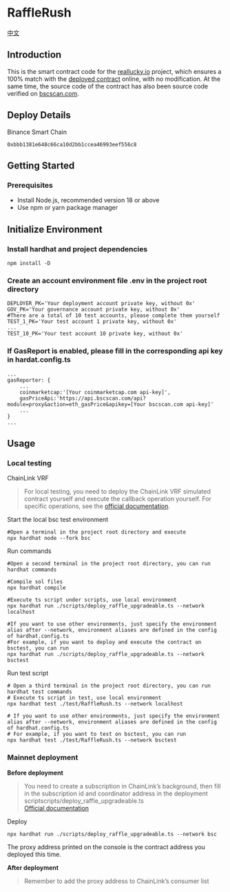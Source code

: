 # RaffleRush
[中文](README.zh_CN.md)
## Introduction

This is the smart contract code for the [reallucky.io](https://app.reallucky.io) project, which ensures a 100% match with the [deployed contract](https://bscscan.com/address/0xbbb1381e648c66ca10d2bb1ccea46993eef556c8) online, with no modification. At the same time, the source code of the contract has also been source code verified on [bscscan.com](https://bscscan.com/address/0xbbb1381e648c66ca10d2bb1ccea46993eef556c8#code).
## Deploy Details
Binance Smart Chain

    0xbbb1381e648c66ca10d2bb1ccea46993eef556c8

## Getting Started

### Prerequisites

- Install Node.js, recommended version 18 or above
- Use npm or yarn package manager

## Initialize Environment

### Install hardhat and project dependencies
```shell
npm install -D
```
### Create an account environment file .env in the project root directory

```shell
DEPLOYER_PK='Your deployment account private key, without 0x'
GOV_PK='Your governance account private key, without 0x'
#There are a total of 10 test accounts, please complete them yourself
TEST_1_PK='Your test account 1 private key, without 0x'
...
TEST_10_PK='Your test account 10 private key, without 0x'
```

### If GasReport is enabled, please fill in the corresponding api key in hardat.config.ts
```shell
...
gasReporter: {
    ...
    coinmarketcap:'[Your coinmarketcap.com api-key]',
    gasPriceApi:'https://api.bscscan.com/api?module=proxy&action=eth_gasPrice&apikey=[Your bscscan.com api-key]'
    ...
}
...
```
## Usage

### Local testing

ChainLink VRF

>For local testing, you need to deploy the ChainLink VRF simulated contract yourself and execute the callback operation yourself. For specific operations, see the [official documentation](https://docs.chain.link/vrf/v2/subscription/examples/test-locally).

Start the local bsc test environment
```shell
#Open a terminal in the project root directory and execute
npx hardhat node --fork bsc
```
Run commands
```shell
#Open a second terminal in the project root directory, you can run hardhat commands

#Compile sol files
npx hardhat compile

#Execute ts script under scripts, use local environment
npx hardhat run ./scripts/deploy_raffle_upgradeable.ts --network localhost

#If you want to use other environments, just specify the environment alias after --network, environment aliases are defined in the config of hardhat.config.ts
#For example, if you want to deploy and execute the contract on bsctest, you can run
npx hardhat run ./scripts/deploy_raffle_upgradeable.ts --network bsctest
```
Run test script
```shell
# Open a third terminal in the project root directory, you can run hardhat test commands
# Execute ts script in test, use local environment
npx hardhat test ./test/RaffleRush.ts --network localhost

# If you want to use other environments, just specify the environment alias after --network, environment aliases are defined in the config of hardhat.config.ts
# For example, if you want to test on bsctest, you can run
npx hardhat test ./test/RaffleRush.ts --network bsctest
```
### Mainnet deployment

**Before deployment**

>You need to create a subscription in ChainLink’s background, then fill in the subscription id and coordinator address in the deployment scriptscripts/deploy_raffle_upgradeable.ts  
>[Official documentation](https://docs.chain.link/vrf/v2/subscription)

Deploy
```shell
npx hardhat run ./scripts/deploy_raffle_upgradeable.ts --network bsc
```
The proxy address printed on the console is the contract address you deployed this time.

**After deployment**

>Remember to add the proxy address to ChainLink’s consumer list